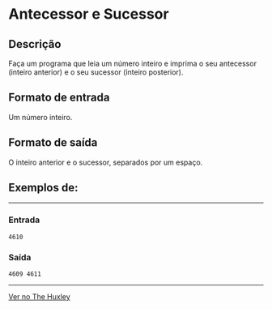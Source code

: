 # Antecessor e Sucessor

## Descrição
Faça um programa que leia um número inteiro e imprima o seu antecessor (inteiro anterior) e o seu sucessor (inteiro posterior).

## Formato de entrada

Um número inteiro.

## Formato de saída

O inteiro anterior e o sucessor, separados por um espaço.

## Exemplos de:
_________________________________
### Entrada
    4610
### Saída
    4609 4611
_________________________________
[Ver no The Huxley](https://thehuxley.com/problem/17)